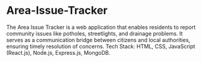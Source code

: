 # Area-Issue-Tracker
The Area Issue Tracker is a web application that enables residents to report community issues like potholes, streetlights, and drainage problems. It serves as a communication bridge between citizens and local authorities, ensuring timely resolution of concerns.  Tech Stack: HTML, CSS, JavaScript (React.js), Node.js, Express.js, MongoDB.

